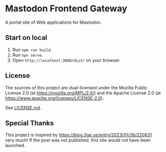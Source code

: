 # Mastodon Frontend Gateway

A portal site of Web applications for Mastodon.

## Start on local

1. Run `npm run build`.
2. Run `npx serve`.
3. Open `http://localhost:3000/dist/` on your browser.

## License

The sources of this project are dual-licensed under the Mozilla Public
License 2.0 (at https://mozilla.org/MPL/2.0/) and the Apache License 2.0
(at https://www.apache.org/licenses/LICENSE-2.0).

See [LICENSE.md](./LICENSE.md).

## Special Thanks

This project is inspired by https://blog.3qe.us/entry/2023/01/26/220631 very much!
If the post was not published, this site would not have been launched.
